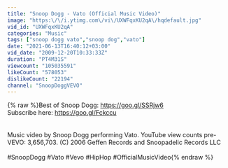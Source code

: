 ```yaml
---
title: "Snoop Dogg - Vato (Official Music Video)"
image: "https:\/\/i.ytimg.com\/vi\/UXWFqxKU2qA\/hqdefault.jpg"
vid_id: "UXWFqxKU2qA"
categories: "Music"
tags: ["snoop dogg vato","snoop dog","vato"]
date: "2021-06-13T16:40:12+03:00"
vid_date: "2009-12-20T10:33:33Z"
duration: "PT4M31S"
viewcount: "105035591"
likeCount: "578053"
dislikeCount: "22194"
channel: "SnoopDoggVEVO"
---
```

{% raw %}Best of Snoop Dogg: <a rel="nofollow" target="blank" href="https://goo.gl/SSRjw6">https://goo.gl/SSRjw6</a><br />Subscribe here: <a rel="nofollow" target="blank" href="https://goo.gl/Fckccu">https://goo.gl/Fckccu</a><br /><br /><br />Music video by Snoop Dogg performing Vato. YouTube view counts pre-VEVO: 3,656,703. (C) 2006 Geffen Records and Snoopadelic Records LLC<br /><br />#SnoopDogg #Vato #Vevo #HipHop #OfficialMusicVideo{% endraw %}
